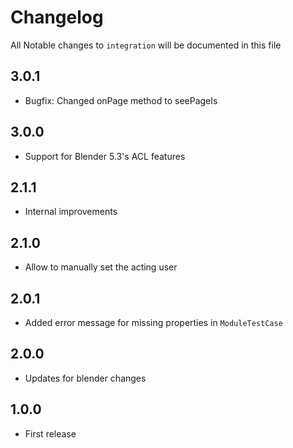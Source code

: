 # Changelog

All Notable changes to `integration` will be documented in this file

## 3.0.1
- Bugfix: Changed onPage method to seePageIs

## 3.0.0
- Support for Blender 5.3's ACL features

## 2.1.1
- Internal improvements
 
## 2.1.0
- Allow to manually set the acting user

## 2.0.1
- Added error message for missing properties in `ModuleTestCase`

## 2.0.0
- Updates for blender changes

## 1.0.0
- First release
